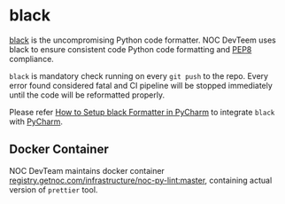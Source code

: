 # black

[black](https://github.com/psf/black) is the uncompromising Python code formatter.
NOC DevTeem uses black to ensure consistent code Python code formatting and
[PEP8](https://www.python.org/dev/peps/pep-0008/) compliance.

`black` is mandatory check running on every `git push` to the repo.
Every error found considered fatal and CI pipeline will be stopped
immediately until the code will be reformatted properly.

Please refer [How to Setup black Formatter in PyCharm](../../howto/setup-black-in-pycharm/index.md)
to integrate `black` with [PyCharm](pycharm.md).

## Docker Container

NOC DevTeam maintains docker container
[registry.getnoc.com/infrastructure/noc-py-lint:master](https://code.getnoc.com/infrastructure/noc-py-lint/container_registry),
containing actual version of `prettier` tool.
